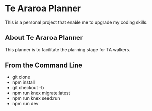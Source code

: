 # Te Araroa Planner
This is a personal project that enable me to upgrade my coding skills. 

## About Te Araroa Planner

This planner is to facilitate the planning stage for TA walkers. 

## From the Command Line

* git clone
* npm install
* git checkout -b <branchname>
* npm run knex migrate:latest
* npm run knex seed:run
* npm run dev

